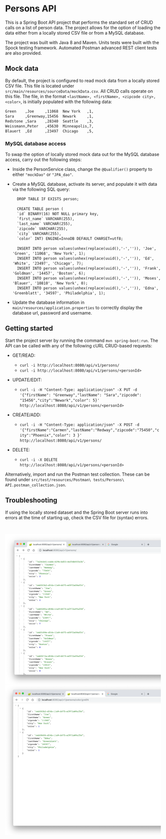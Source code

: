 # Persons API

This is a Spring Boot API project that performs the standard set of CRUD calls on a list of person data. The project allows for the option of loading the data either from a locally stored CSV file or from a MySQL database.

The project was built with Java 8 and Maven. Units tests were built with the Spock testing framework. Automated Postman advanced REST client tests are also provided.

## Mock data

By default, the project is configured to read mock data from a locally stored CSV file. This file is located under `src/main/resources/sourceData/mockData.csv`. All CRUD calls operate on this file.
The file, in the format ``<lastName>, <firstName>, <zipcode city>, <color>``, is initially populated with the following data:

```
Green    ,Joe     ,11068  New York   ,1,
Sara     ,Greenway,15456  Newark     ,1,
Redstone ,Sara    ,28340  Seattle    ,3,
Weissmann,Peter   ,45630  Minneapolis,7,
Blauert  ,Ed      ,23497  Chicago    ,5,

```

### MySQL database access

To swap the option of locally stored mock data out for the MySQL database access, carry out the following steps:

* Inside the PersonService class, change the `@Qualifier()` property to either `"mockDao"` or `"JPA_dao"`.
* Create a MySQL database, activate its server, and populate it with data via the following SQL query:

        DROP TABLE IF EXISTS person;

        CREATE TABLE person (
        `id` BINARY(16) NOT NULL primary key,
        `first_name` VARCHAR(255),
        `last_name` VARCHAR(255),
        `zipcode` VARCHAR(255),
        `city` VARCHAR(255),
        `color` INT) ENGINE=InnoDB DEFAULT CHARSET=utf8;

        INSERT INTO person values(unhex(replace(uuid(),'-','')), 'Joe', 'Green', '11068', 'New York', 1);
        INSERT INTO person values(unhex(replace(uuid(),'-','')), 'Ed', 'White', '23497', 'Chicago', 7);
        INSERT INTO person values(unhex(replace(uuid(),'-','')), 'Frank', 'Goldman', '14457', 'Boston', 6);
        INSERT INTO person values(unhex(replace(uuid(),'-','')), 'Moses', 'Blauer', '10810', 'New York', 0);
        INSERT INTO person values(unhex(replace(uuid(),'-','')), 'Edna', 'Greenblatt', '34597', 'Philadelphia', 1);

* Update the database information in `main/resources/application.properties` to correctly display the database url, password and username.

## Getting started

Start the project server by running the command `mvn spring-boot:run`. The API can be called with any of the following cURL CRUD-based requests:

* GET/READ:

  * ```curl -i http://localhost:8080/api/v1/persons/```
  * ```curl -i http://localhost:8080/api/v1/persons/<personId>```


* UPDATE/EDIT:

  * ```curl -i -H "Content-Type: application/json" -X PUT -d '{"firstName": "Greenway","lastName": "Sara","zipcode": "15456","city":"Newark","color": 5}' http://localhost:8080/api/v1/persons/<personId>```


* CREATE/ADD:

  * ```curl -i -H "Content-Type: application/json" -X POST -d '{"firstName":"Carmen","lastName":"Redway","zipcode":"75450","city":"Phoenix","color": 3 }' http://localhost:8080/api/v1/persons/```


* DELETE:

  * ```curl -i -X DELETE http://localhost:8080/api/v1/persons/<personId>```

Alternatively, import and run the Postman test collection. These can be found under `src/test/resources/Postman\ tests/Persons\ API.postman_collection.json`.

## Troubleshooting
If using the locally stored dataset and the Spring Boot server runs into errors at the time of starting up, check the CSV file for (syntax) errors.

</br>
<p align="center">
  <img src="images/screenShot-01.png"/>
  <img src="images/screenShot-02.png"/>
</p>
